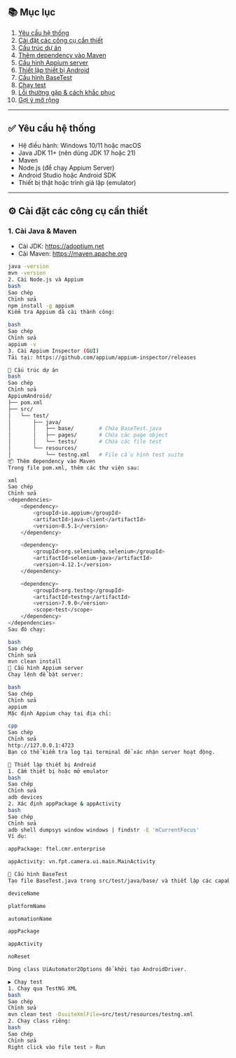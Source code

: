 
## 📚 Mục lục

1. [Yêu cầu hệ thống](#yêu-cầu-hệ-thống)
2. [Cài đặt các công cụ cần thiết](#cài-đặt-các-công-cụ-cần-thiết)
3. [Cấu trúc dự án](#cấu-trúc-dự-án)
4. [Thêm dependency vào Maven](#thêm-dependency-vào-maven)
5. [Cấu hình Appium server](#cấu-hình-appium-server)
6. [Thiết lập thiết bị Android](#thiết-lập-thiết-bị-android)
7. [Cấu hình BaseTest](#cấu-hình-basetest)
8. [Chạy test](#chạy-test)
9. [Lỗi thường gặp & cách khắc phục](#lỗi-thường-gặp--cách-khắc-phục)
10. [Gợi ý mở rộng](#gợi-ý-mở-rộng)

---

## ✅ Yêu cầu hệ thống

- Hệ điều hành: Windows 10/11 hoặc macOS
- Java JDK 11+ (nên dùng JDK 17 hoặc 21)
- Maven
- Node.js (để chạy Appium Server)
- Android Studio hoặc Android SDK
- Thiết bị thật hoặc trình giả lập (emulator)

---

## ⚙️ Cài đặt các công cụ cần thiết

### 1. Cài Java & Maven

- Cài JDK: https://adoptium.net
- Cài Maven: https://maven.apache.org

```bash
java -version
mvn -version
2. Cài Node.js và Appium
bash
Sao chép
Chỉnh sửa
npm install -g appium
Kiểm tra Appium đã cài thành công:

bash
Sao chép
Chỉnh sửa
appium -v
3. Cài Appium Inspector (GUI)
Tải tại: https://github.com/appium/appium-inspector/releases

📁 Cấu trúc dự án
bash
Sao chép
Chỉnh sửa
AppiumAndroid/
├── pom.xml
├── src/
│   └── test/
│       ├── java/
│       │   ├── base/        # Chứa BaseTest.java
│       │   ├── pages/       # Chứa các page object
│       │   └── tests/       # Chứa các file test
│       └── resources/
│           └── testng.xml   # File cấu hình test suite
📦 Thêm dependency vào Maven
Trong file pom.xml, thêm các thư viện sau:

xml
Sao chép
Chỉnh sửa
<dependencies>
    <dependency>
        <groupId>io.appium</groupId>
        <artifactId>java-client</artifactId>
        <version>8.5.1</version>
    </dependency>

    <dependency>
        <groupId>org.seleniumhq.selenium</groupId>
        <artifactId>selenium-java</artifactId>
        <version>4.12.1</version>
    </dependency>

    <dependency>
        <groupId>org.testng</groupId>
        <artifactId>testng</artifactId>
        <version>7.9.0</version>
        <scope>test</scope>
    </dependency>
</dependencies>
Sau đó chạy:

bash
Sao chép
Chỉnh sửa
mvn clean install
🧪 Cấu hình Appium server
Chạy lệnh để bật server:

bash
Sao chép
Chỉnh sửa
appium
Mặc định Appium chạy tại địa chỉ:

cpp
Sao chép
Chỉnh sửa
http://127.0.0.1:4723
Bạn có thể kiểm tra log tại terminal để xác nhận server hoạt động.

📱 Thiết lập thiết bị Android
1. Cắm thiết bị hoặc mở emulator
bash
Sao chép
Chỉnh sửa
adb devices
2. Xác định appPackage & appActivity
bash
Sao chép
Chỉnh sửa
adb shell dumpsys window windows | findstr -E 'mCurrentFocus'
Ví dụ:

appPackage: ftel.cmr.enterprise

appActivity: vn.fpt.camera.ui.main.MainActivity

🔧 Cấu hình BaseTest
Tạo file BaseTest.java trong src/test/java/base/ và thiết lập các capability như:

deviceName

platformName

automationName

appPackage

appActivity

noReset

Dùng class UiAutomator2Options để khởi tạo AndroidDriver.

▶️ Chạy test
1. Chạy qua TestNG XML
bash
Sao chép
Chỉnh sửa
mvn clean test -DsuiteXmlFile=src/test/resources/testng.xml
2. Chạy class riêng:
bash
Sao chép
Chỉnh sửa
Right click vào file test > Run
